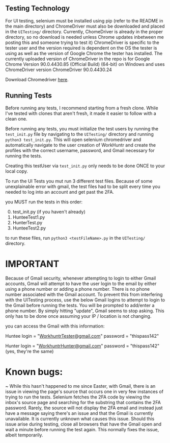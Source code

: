 
## Testing Technology

For UI testing, selenium must be installed using pip (refer to the README in the main directory) and ChromeDriver must also be downloaded and placed in the `UITesting/` directory. Currently, ChomeDriver is already in the proper directory, so no download is needed unless Chrome updates inbetween me posting this and someone trying to test it) ChromeDriver is specific to the tester user and the version required is dependent on the OS the tester is using as well as the version of Google Chrome the tester has installed. The currently uploaded version of ChromeDriver in the repo is for Google Chrome Version 90.0.4430.85 (Official Build) (64-bit) on Windows and uses ChromeDriver version ChromeDriver 90.0.4430.24

Download Chromedriver [here](https://sites.google.com/a/chromium.org/chromedriver/home).

## Running Tests
Before running any tests, I recommend starting from a fresh clone. While I've tested with clones that aren't fresh, it made it easier to follow with a clean one.

Before running any tests, you must initialize the test users by running the `test_init.py` file by navigating to the `UITesting/` directory and running `python3 test_init.py`. This will open selenium chromedriver and automatically navigate to the user creation of WorkHuntr and create the profiles with the correct username, password, and Gmail necessary for running the tests.

Creating this testUser via `test_init.py` only needs to be done ONCE to your local copy.

To run the UI Tests you mut run 3 different test files. Because of some unexplainable error with gmail, the test files had to be split every time you needed to log into an account and get past the 2FA.

you MUST run the tests in this order:

0) test_init.py (if you haven't already)
1) HunteeTest1.py
2) HunterTest.py
3) HunteeTest2.py

to run these files, run `python3 <testFileName>.py` in the `UITesting/` directory. 

# IMPORTANT

Because of Gmail security, whenever attempting to login to either Gmail accounts, Gmail will attempt to have the user login to the email by either using a phone number or adding a phone number. There is no phone number associated with the Gmail account. To prevent this from interfering with the UITesting process, use the below Gmail logins to attempt to login to the Gmail before running the tests. You will be prompted to add/enter a phone number. By simply hitting "update", Gmail seems to stop asking. This only has to be done once assuming your IP / location is not changing.

you can access the Gmail with this information:

Huntee login = "WorkhuntrTester@gmail.com"
password = "thispass142"

Hunter login = "WorkhuntrHunter@gmail.com"
password = "thispass142" (yes, they're the same)


# Known bugs:

~ While this hasn't happened to me since Easter, with Gmail, there is an issue in viewing the page's source that occurs one in very few instances of trying to run the tests. Selenium fetches the 2FA code by viewing the inbox's source page and searching for the substring that contains the 2FA password. Rarely, the source will not display the 2FA email and instead just have a message saying there's an issue and that the Gmail is currently unavailable. It is currently unknown what causes this issue. Should this issue arise during testing, close all browsers that have the Gmail open and wait a minute before running the test again. This normally fixes the issue, albeit temporarily.
